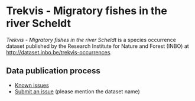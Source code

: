 # Trekvis - Migratory fishes in the river Scheldt

*Trekvis - Migratory fishes in the river Scheldt* is a species occurrence dataset published by the Research Institute for Nature and Forest (INBO) at <http://dataset.inbo.be/trekvis-occurrences>.

## Data publication process

* [Known issues](https://github.com/LifeWatchINBO/data-publication/labels/trekvis-occurrences)
* [Submit an issue](https://github.com/LifeWatchINBO/data-publication/issues/new) (please mention the dataset name)

